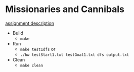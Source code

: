 # Missionaries and Cannibals
[assignment description](http://classes.engr.oregonstate.edu/eecs/spring2017/cs331/assignments/programming1/programming1.html)

* Build
  * `make`
* Run
  * `make test1dfs` or
  * `./hw testStart1.txt testGoal1.txt dfs output.txt`
* Clean
  * `make clean`
